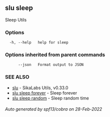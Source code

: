 ## slu sleep

Sleep Utils

### Options

```
  -h, --help   help for sleep
```

### Options inherited from parent commands

```
      --json   Format output to JSON
```

### SEE ALSO

* [slu](slu.md)	 - SikaLabs Utils, v0.33.0
* [slu sleep forever](slu_sleep_forever.md)	 - Sleep forever
* [slu sleep random](slu_sleep_random.md)	 - Sleep random time

###### Auto generated by spf13/cobra on 28-Feb-2022
